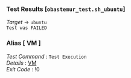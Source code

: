 ### Test Results [`obastemur_test.sh_ubuntu`]   
*Target* -> `ubuntu`   
`Test was FAILED`

### Alias [ VM ]   
*Test Command* : `Test Execution`   
*Details*      : [VM](https://github.com/CCRobot/TestResults/blob/20180223T004232obastemur_test.sh_ubuntu/VM_0.md)   
*Exit Code*    : !0   

   
